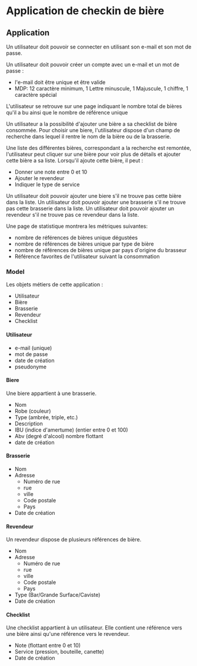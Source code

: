 # Application de checkin de bière

## Application

Un utilisateur doit pouvoir se connecter en utilisant son e-mail et son mot de passe.

Un utilisateur doit pouvoir créer un compte avec un e-mail et un mot de passe :
* l'e-mail doit être unique et être valide
* MDP: 12 caractère minimum, 1 Lettre minuscule, 1 Majuscule, 1 chiffre, 1 caractère spécial

L'utilisateur se retrouve sur une page indiquant le nombre total de bières qu'il a bu ainsi
que le nombre de référence unique

Un utilisateur a la possibilité d'ajouter une bière a sa checklist de bière consommée.
Pour choisir une biere, l'utilisateur dispose d'un champ de recherche dans lequel
il rentre le nom de la bière ou de la brasserie.

Une liste des différentes bières, correspondant a la recherche est remontée,
l'utilisateur peut cliquer sur une bière pour voir plus de détails et ajouter
cette bière a sa liste.
Lorsqu'il ajoute cette bière, il peut :
* Donner une note entre 0 et 10
* Ajouter le revendeur
* Indiquer le type de service

Un utilisateur doit pouvoir ajouter une biere s'il ne trouve pas cette bière dans la liste.
Un utilisateur doit pouvoir ajouter une brasserie s'il ne trouve pas cette brasserie dans la liste.
Un utilisateur doit pouvoir ajouter un revendeur s'il ne trouve pas ce revendeur dans la liste.

Une page de statistique montrera les métriques suivantes:
* nombre de références de bières unique dégustées
* nombre de références de bières unique par type de bière
* nombre de références de bières unique par pays d'origine du brasseur
* Référence favorites de l'utilisateur suivant la consommation

### Model
Les objets métiers de cette application :
* Utilisateur
* Bière
* Brasserie
* Revendeur
* Checklist

#### Utilisateur

* e-mail (unique)
* mot de passe
* date de création
* pseudonyme

#### Biere

Une biere appartient à une brasserie.

* Nom
* Robe (couleur)
* Type (ambrée, triple, etc.)
* Description
* IBU (indice d'amertume) (entier entre 0 et 100)
* Abv (degré d'alcool) nombre flottant
* date de création

#### Brasserie

* Nom
* Adresse
    * Numéro de rue
    * rue
    * ville
    * Code postale
    * Pays
* Date de création

#### Revendeur

Un revendeur dispose de plusieurs références de bière.

* Nom
* Adresse
    * Numéro de rue
    * rue
    * ville
    * Code postale
    * Pays
* Type (Bar/Grande Surface/Caviste)
* Date de création

#### Checklist

Une checklist appartient à un utilisateur.
Elle contient une référence vers une bière
ainsi qu'une référence vers le revendeur.

* Note (flottant entre 0 et 10)
* Service (pression, bouteille, canette)
* Date de création
